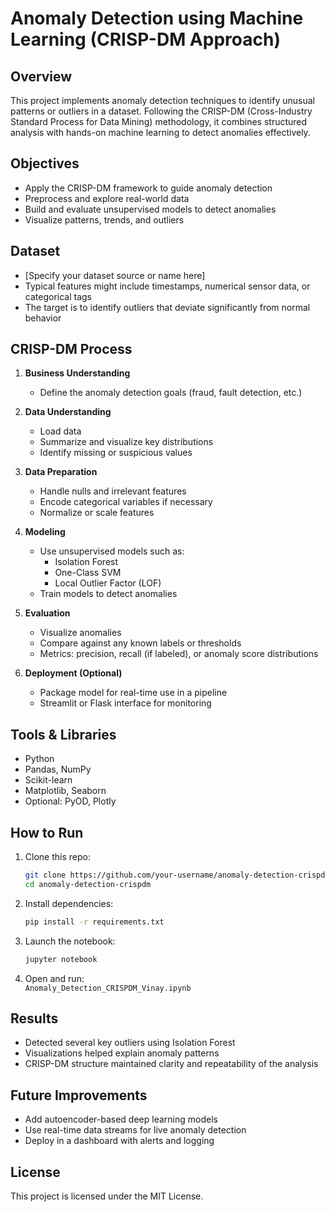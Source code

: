 # Anomaly Detection using Machine Learning (CRISP-DM Approach)

## Overview
This project implements anomaly detection techniques to identify unusual patterns or outliers in a dataset. Following the CRISP-DM (Cross-Industry Standard Process for Data Mining) methodology, it combines structured analysis with hands-on machine learning to detect anomalies effectively.

## Objectives
- Apply the CRISP-DM framework to guide anomaly detection
- Preprocess and explore real-world data
- Build and evaluate unsupervised models to detect anomalies
- Visualize patterns, trends, and outliers

## Dataset
- [Specify your dataset source or name here]
- Typical features might include timestamps, numerical sensor data, or categorical tags
- The target is to identify outliers that deviate significantly from normal behavior

## CRISP-DM Process
1. **Business Understanding**
   - Define the anomaly detection goals (fraud, fault detection, etc.)

2. **Data Understanding**
   - Load data
   - Summarize and visualize key distributions
   - Identify missing or suspicious values

3. **Data Preparation**
   - Handle nulls and irrelevant features
   - Encode categorical variables if necessary
   - Normalize or scale features

4. **Modeling**
   - Use unsupervised models such as:
     - Isolation Forest
     - One-Class SVM
     - Local Outlier Factor (LOF)
   - Train models to detect anomalies

5. **Evaluation**
   - Visualize anomalies
   - Compare against any known labels or thresholds
   - Metrics: precision, recall (if labeled), or anomaly score distributions

6. **Deployment (Optional)**
   - Package model for real-time use in a pipeline
   - Streamlit or Flask interface for monitoring

## Tools & Libraries
- Python
- Pandas, NumPy
- Scikit-learn
- Matplotlib, Seaborn
- Optional: PyOD, Plotly

## How to Run
1. Clone this repo:
   ```bash
   git clone https://github.com/your-username/anomaly-detection-crispdm.git
   cd anomaly-detection-crispdm
   ```

2. Install dependencies:
   ```bash
   pip install -r requirements.txt
   ```

3. Launch the notebook:
   ```bash
   jupyter notebook
   ```

4. Open and run:  
   `Anomaly_Detection_CRISPDM_Vinay.ipynb`

## Results
- Detected several key outliers using Isolation Forest
- Visualizations helped explain anomaly patterns
- CRISP-DM structure maintained clarity and repeatability of the analysis

## Future Improvements
- Add autoencoder-based deep learning models
- Use real-time data streams for live anomaly detection
- Deploy in a dashboard with alerts and logging

## License
This project is licensed under the MIT License.
